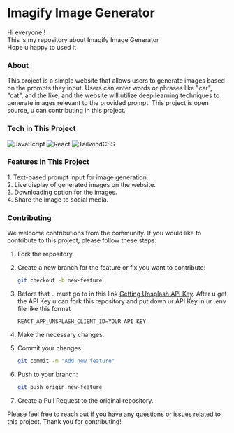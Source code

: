 # Imagify Image Generator
<p>Hi everyone ! <br>
This is my repository about Imagify Image Generator<br>
Hope u happy to used it</p>

<h3>About</h3>
This project is a simple website that allows users to generate images based on the prompts they input. Users can enter words or phrases like "car", "cat", and the like, and the website will utilize deep learning techniques to generate images relevant to the provided prompt. This project is open source, u can contributing in this project.
<br>

<h3>Tech in This Project</h3>

![JavaScript](https://img.shields.io/badge/javascript-%23323330.svg?style=for-the-badge&logo=javascript&logoColor=%23F7DF1E)  ![React](https://img.shields.io/badge/react-%2320232a.svg?style=for-the-badge&logo=react&logoColor=%2361DAFB) ![TailwindCSS](https://img.shields.io/badge/tailwindcss-%2338B2AC.svg?style=for-the-badge&logo=tailwind-css&logoColor=white)



<h3>Features in This Project</h3>
1. Text-based prompt input for image generation.
<br>
2. Live display of generated images on the website.
<br>
3. Downloading option for the images.
<br>
4. Share the image to social media.
<br>

<h3>Contributing</h3>
We welcome contributions from the community. If you would like to contribute to this project, please follow these steps:

1. Fork the repository.
2. Create a new branch for the feature or fix you want to contribute:

   ```bash
   git checkout -b new-feature
   ```

3. Before that u must go to in this link [Getting Unsplash API Key](https://unsplash.com/developers). After u get the API Key u can fork this repository and put down ur API Key in ur .env file like this format
   ```
   REACT_APP_UNSPLASH_CLIENT_ID=YOUR API KEY
   ```
4. Make the necessary changes.
5. Commit your changes:

   ```bash
   git commit -m "Add new feature"
   ```

6. Push to your branch:

   ```bash
   git push origin new-feature
   ```

7. Create a Pull Request to the original repository.



Please feel free to reach out if you have any questions or issues related to this project. Thank you for contributing!






